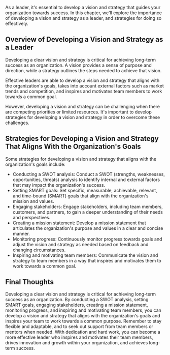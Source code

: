 
As a leader, it's essential to develop a vision and strategy that guides your organization towards success. In this chapter, we'll explore the importance of developing a vision and strategy as a leader, and strategies for doing so effectively.

Overview of Developing a Vision and Strategy as a Leader
--------------------------------------------------------

Developing a clear vision and strategy is critical for achieving long-term success as an organization. A vision provides a sense of purpose and direction, while a strategy outlines the steps needed to achieve that vision.

Effective leaders are able to develop a vision and strategy that aligns with the organization's goals, takes into account external factors such as market trends and competition, and inspires and motivates team members to work towards a common goal.

However, developing a vision and strategy can be challenging when there are competing priorities or limited resources. It's important to develop strategies for developing a vision and strategy in order to overcome these challenges.

Strategies for Developing a Vision and Strategy That Aligns With the Organization's Goals
-----------------------------------------------------------------------------------------

Some strategies for developing a vision and strategy that aligns with the organization's goals include:

* Conducting a SWOT analysis: Conduct a SWOT (strengths, weaknesses, opportunities, threats) analysis to identify internal and external factors that may impact the organization's success.
* Setting SMART goals: Set specific, measurable, achievable, relevant, and time-bound (SMART) goals that align with the organization's mission and values.
* Engaging stakeholders: Engage stakeholders, including team members, customers, and partners, to gain a deeper understanding of their needs and perspectives.
* Creating a mission statement: Develop a mission statement that articulates the organization's purpose and values in a clear and concise manner.
* Monitoring progress: Continuously monitor progress towards goals and adjust the vision and strategy as needed based on feedback and changing circumstances.
* Inspiring and motivating team members: Communicate the vision and strategy to team members in a way that inspires and motivates them to work towards a common goal.

Final Thoughts
--------------

Developing a clear vision and strategy is critical for achieving long-term success as an organization. By conducting a SWOT analysis, setting SMART goals, engaging stakeholders, creating a mission statement, monitoring progress, and inspiring and motivating team members, you can develop a vision and strategy that aligns with the organization's goals and inspires your team to work towards a common purpose. Remember to stay flexible and adaptable, and to seek out support from team members or mentors when needed. With dedication and hard work, you can become a more effective leader who inspires and motivates their team members, drives innovation and growth within your organization, and achieves long-term success.
